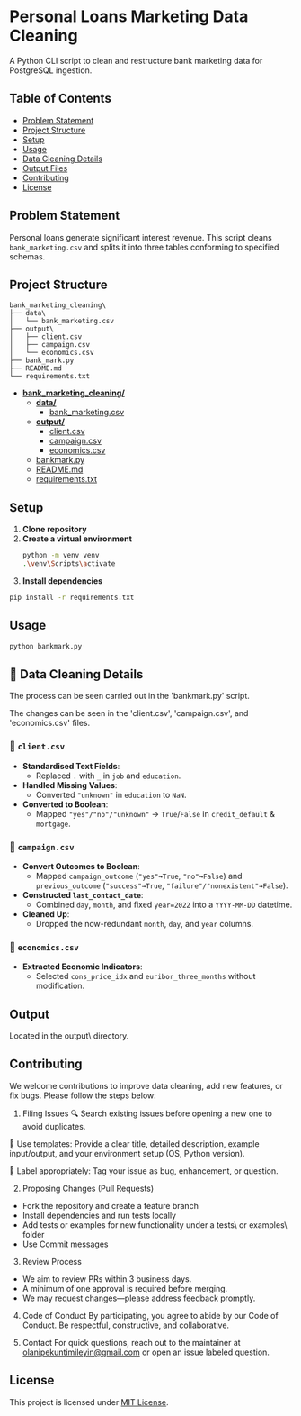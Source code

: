 # Personal Loans Marketing Data Cleaning

A Python CLI script to clean and restructure bank marketing data for PostgreSQL ingestion.

## Table of Contents

- [Problem Statement](#problem-statement)
- [Project Structure](#project-structure)
- [Setup](#setup)
- [Usage](#usage)
- [Data Cleaning Details](#data-cleaning-details)
- [Output Files](#output-files)
- [Contributing](#contributing)
- [License](#license)

## Problem Statement

Personal loans generate significant interest revenue. This script cleans `bank_marketing.csv` and splits it into three tables conforming to specified schemas.

## Project Structure
```plaintext
bank_marketing_cleaning\
├── data\
│   └── bank_marketing.csv
├── output\
│   ├── client.csv
│   ├── campaign.csv
│   └── economics.csv
├── bank_mark.py
├── README.md
└── requirements.txt
```

- **[bank_marketing_cleaning/](./)**
  - **[data/](./data/)**
    - [bank_marketing.csv](./data/bank_marketing.csv)
  - **[output/](./output/)**
    - [client.csv](./output/client.csv)
    - [campaign.csv](./output/campaign.csv)
    - [economics.csv](./output/economics.csv)
  - [bankmark.py](./bankmark.py)
  - [README.md](./README.md)
  - [requirements.txt](./requirements.txt)


## Setup

1. **Clone repository**  
2. **Create a virtual environment**  
   ```bash
   python -m venv venv
   .\venv\Scripts\activate
   ```
3. **Install dependencies**
```bash
pip install -r requirements.txt
```
## Usage
```bash
python bankmark.py
```

## 🧹 Data Cleaning Details
The process can be seen carried out in the 'bankmark.py' script.

The changes can be seen in the 'client.csv', 'campaign.csv', and 'economics.csv' files.

### 📁 `client.csv`
- **Standardised Text Fields**:  
  - Replaced `.` with `_` in `job` and `education`.  
- **Handled Missing Values**:  
  - Converted `"unknown"` in `education` to `NaN`.  
- **Converted to Boolean**:  
  - Mapped `"yes"/"no"/"unknown"` → `True`/`False` in `credit_default` & `mortgage`.

### 📁 `campaign.csv`
- **Convert Outcomes to Boolean**:  
  - Mapped `campaign_outcome` (`"yes"→True`, `"no"→False`) and  
    `previous_outcome` (`"success"→True`, `"failure"/"nonexistent"→False`).  
- **Constructed `last_contact_date`**:  
  - Combined `day`, `month`, and fixed `year=2022` into a `YYYY-MM-DD` datetime.  
- **Cleaned Up**:  
  - Dropped the now-redundant `month`, `day`, and `year` columns.

### 📁 `economics.csv`
- **Extracted Economic Indicators**:  
  - Selected `cons_price_idx` and `euribor_three_months` without modification.

## Output
Located in the output\ directory.

## Contributing
We welcome contributions to improve data cleaning, add new features, or fix bugs. Please follow the steps below:

1. Filing Issues
🔍 Search existing issues before opening a new one to avoid duplicates.

📝 Use templates: Provide a clear title, detailed description, example input/output, and your environment setup (OS, Python version).

🚩 Label appropriately: Tag your issue as bug, enhancement, or question.

2. Proposing Changes (Pull Requests)
-   Fork the repository and create a feature branch
-   Install dependencies and run tests locally
-   Add tests or examples for new functionality under a tests\ or examples\ folder
-   Use Commit messages
3. Review Process
-   We aim to review PRs within 3 business days.
-   A minimum of one approval is required before merging.
-   We may request changes—please address feedback promptly.

4. Code of Conduct
By participating, you agree to abide by our Code of Conduct. Be respectful, constructive, and collaborative.

5. Contact
For quick questions, reach out to the maintainer at olanipekuntimileyin@gmail.com or open an issue labeled question.
## License
This project is licensed under [MIT License](./LICENSE).